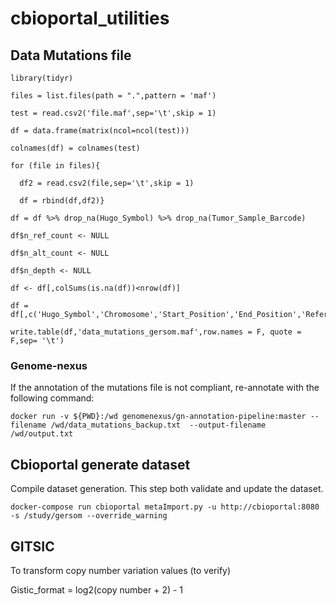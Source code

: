 # cbioportal_utilities

## Data Mutations file 

```{r}
library(tidyr) 

files = list.files(path = ".",pattern = 'maf') 

test = read.csv2('file.maf',sep='\t',skip = 1) 

df = data.frame(matrix(ncol=ncol(test))) 

colnames(df) = colnames(test) 

for (file in files){ 

  df2 = read.csv2(file,sep='\t',skip = 1) 

  df = rbind(df,df2)} 

df = df %>% drop_na(Hugo_Symbol) %>% drop_na(Tumor_Sample_Barcode) 

df$n_ref_count <- NULL 

df$n_alt_count <- NULL 

df$n_depth <- NULL 

df <- df[,colSums(is.na(df))<nrow(df)] 

df = df[,c('Hugo_Symbol','Chromosome','Start_Position','End_Position','Reference_Allele','Tumor_Seq_Allele2','Tumor_Sample_Barcode','t_alt_count','t_ref_count','Variant_Classification','HGVSp_Short','Protein_position','SWISSPROT')] 

write.table(df,'data_mutations_gersom.maf',row.names = F, quote = F,sep= '\t') 

```

### Genome-nexus 

If the annotation of the mutations file is not compliant, re-annotate with the following command:

```{bash}
docker run -v ${PWD}:/wd genomenexus/gn-annotation-pipeline:master --filename /wd/data_mutations_backup.txt  --output-filename /wd/output.txt 
```

## Cbioportal generate dataset 
Compile dataset generation. This step both validate and update the dataset.

```{bash}
docker-compose run cbioportal metaImport.py -u http://cbioportal:8080 -s /study/gersom --override_warning
```

## GITSIC  

To transform copy number variation values (to verify)

Gistic_format = log2(copy number + 2) - 1  

